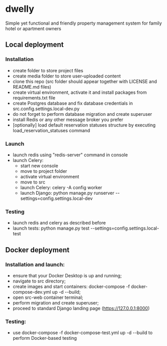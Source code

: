 # dwelly
Simple yet functional and friendly property management system for family hotel or apartment owners

## Local deployment
### Installation
- create folder to store project files
- create media folder to store user-uploaded content
- clone this repo (src folder should appear together with LICENSE and README.md files)
- create virtual environment, activate it and install packages from requirements.txt file
- create Postgres database and fix database credentials in src.config.settings.local-dev.py
- do not forget to perform database migration and create superuser
- install Redis or any other message broker you prefer
- [optionally] load default reservation statuses structure by executing load_reservation_statuses command

### Launch
- launch redis using "redis-server" command in console
- launch Celery:
  - start new console
  - move to project folder
  - activate virtual environment
  - move to src
  - launch Celery: celery -A config worker
  - launch Django: python manage.py runserver --settings=config.settings.local-dev

### Testing
- launch redis and celery as described before
- launch tests: python manage.py test --settings=config.settings.local-test


## Docker deployment

### Installation and launch:
- ensure that your Docker Desktop is up and running;
- navigate to src directory;
- create images and start containers: docker-compose -f docker-compose-dev.yml up -d --build;
- open src-web container terminal;
- perform migration and create superuser;
- proceed to standard Django landing page (https://127.0.0.1:8000)

### Testing:
- use docker-compose -f docker-compose-test.yml up -d --build to perform Docker-based testing
